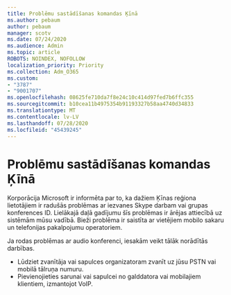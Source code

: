 ```yaml
---
title: Problēmu sastādīšanas komandas Ķīnā
ms.author: pebaum
author: pebaum
manager: scotv
ms.date: 07/24/2020
ms.audience: Admin
ms.topic: article
ROBOTS: NOINDEX, NOFOLLOW
localization_priority: Priority
ms.collection: Adm_O365
ms.custom:
- "3787"
- "9001707"
ms.openlocfilehash: 08625fe710da7f8e24c10c414d97fed7b6ffc355
ms.sourcegitcommit: b10cea11b4975354b91193327b58aa4740d34833
ms.translationtype: MT
ms.contentlocale: lv-LV
ms.lasthandoff: 07/28/2020
ms.locfileid: "45439245"
---
```

# <a name="issues-dialing-into-teams-in-china"></a>Problēmu sastādīšanas komandas Ķīnā

Korporācija Microsoft ir informēta par to, ka dažiem Ķīnas reģiona lietotājiem ir radušās problēmas ar iezvanes Skype darbam vai grupas konferences ID. Lielākajā daļā gadījumu šīs problēmas ir ārējas attiecībā uz sistēmām mūsu vadībā. Bieži problēma ir saistīta ar vietējiem mobilo sakaru un telefonijas pakalpojumu operatoriem.

Ja rodas problēmas ar audio konferenci, iesakām veikt tālāk norādītās darbības.

-   Lūdziet zvanītāja vai sapulces organizatoram zvanīt uz jūsu PSTN vai mobilā tālruņa numuru.
-   Pievienojieties sarunai vai sapulcei no galddatora vai mobilajiem klientiem, izmantojot VoIP.
